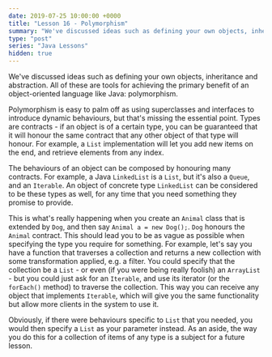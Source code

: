 ```yaml
---
date: 2019-07-25 10:00:00 +0000
title: "Lesson 16 - Polymorphism"
summary: "We've discussed ideas such as defining your own objects, inheritance and abstraction. All of these are tools for achieving the primary benefit of an object-oriented language like Java: polymorphism."
type: "post"
series: "Java Lessons"
hidden: true
---
```


We've discussed ideas such as defining your own objects, inheritance and abstraction. All of these are tools for achieving the primary benefit of an object-oriented language like Java: polymorphism.

Polymorphism is easy to palm off as using superclasses and interfaces to introduce dynamic behaviours, but that's missing the essential point. Types are contracts - if an object is of a certain type, you can be guaranteed that it will honour the same contract that any other object of that type will honour. For example, a `List` implementation will let you add new items on the end, and retrieve elements from any index.

The behaviours of an object can be composed by honouring many contracts. For example, a Java `LinkedList` is a `List`, but it's also a `Queue`, and an `Iterable`. An object of concrete type `LinkedList` can be considered to be these types as well, for any time that you need something they promise to provide.

This is what's really happening when you create an `Animal` class that is extended by `Dog`, and then say `Animal a = new Dog();`. `Dog` honours the `Animal` contract. This should lead you to be as vague as possible when specifying the type you require for something. For example, let's say you have a function that traverses a collection and returns a new collection with some transformation applied, e.g. a filter. You could specify that the collection be a `List` - or even (if you were being really foolish) an `ArrayList` - but you could just ask for an `Iterable`, and use its iterator (or the `forEach()` method) to traverse the collection. This way you can receive any object that implements `Iterable`, which will give you the same functionality but allow more clients in the system to use it.

Obviously, if there were behaviours specific to `List` that you needed, you would then specify a `List` as your parameter instead. As an aside, the way you do this for a collection of items of any type is a subject for a future lesson.
